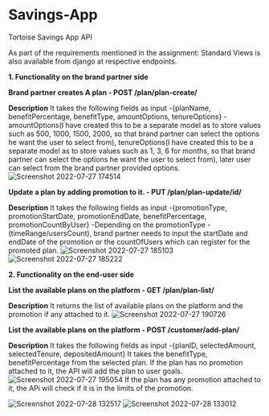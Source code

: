 # Savings-App
Tortoise Savings App API

As part of the requirements mentioned in the assignment: Standard Views is also available from django at respective endpoints.

**1. Functionality on the brand partner side**

**Brand partner creates A plan - POST /plan/plan-create/**

**Description**
   It takes the following fields as input -{planName, benefitPercentage, benefitType, amountOptions, tenureOptions}
   -amountOptions(I have created this to be a separate model as to store values such as 500, 1000, 1500, 2000, so that brand partner can select the options he want the       user to select from), tenureOptions(I have created this to be a separate model as to store values such as 1, 3, 6 for months, so that brand partner can select the options he want the user to select from), later user can select from the brand partner provided options.
   ![Screenshot 2022-07-27 174514](https://user-images.githubusercontent.com/36277015/181451221-b7521486-2a0b-4744-ad94-9140bd850f0c.png)

**Update a plan by adding promotion to it. - PUT /plan/plan-update/id/**

**Description**
   It takes the following fields as input -{promotionType, promotionStartDate, promotionEndDate, benefitPercentage, promotionCountByUser}
  -Depending on the promotionType -(timeRange/usersCount), brand partner needs to input the startDate and endDate of the promotion or the countOfUsers which can register for the promoted plan.
  ![Screenshot 2022-07-27 185103](https://user-images.githubusercontent.com/36277015/181451299-2bc86368-2334-428d-8635-02de5ca06559.png)
![Screenshot 2022-07-27 185222](https://user-images.githubusercontent.com/36277015/181451348-622e10cd-04da-48b4-bdc3-46b90eac4df7.png)


**2. Functionality on the end-user side**

**List the available plans on the platform - GET /plan/plan-list/**

**Description**
   It returns the list of available plans on the platform and the promotion if any attached to it.
![Screenshot 2022-07-27 190726](https://user-images.githubusercontent.com/36277015/181451405-94b12d0a-ca51-4ae2-9008-c846ec5348dd.png)

**List the available plans on the platform - POST /customer/add-plan/**

**Description**
   It takes the following fields as input -{planID, selectedAmount, selectedTenure, depositedAmount}
   It takes the benefitType, benefitPercentage from the selected plan.
   If the plan has no promotion attached to it, the API will add the plan to user goals.![Screenshot 2022-07-27 195054](https://user-images.githubusercontent.com/36277015/181452306-85b832ed-299a-4097-8c5c-92b00a102290.png)
   If the plan has any promotion attached to it, the APi will check if it is in the limits of the promotion.
   
![Screenshot 2022-07-28 132517](https://user-images.githubusercontent.com/36277015/181453530-ad4b8f15-c72b-49e2-b6d0-6e9b32bb3d21.png)
![Screenshot 2022-07-28 133012](https://user-images.githubusercontent.com/36277015/181453540-8b039a47-f060-42cc-aee2-ff164edab656.png)
